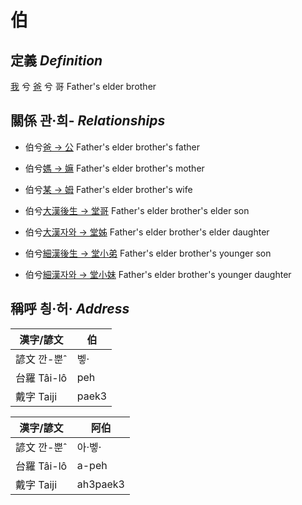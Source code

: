 # 伯
## 定義 _Definition_
[我](member1.md) 兮 [爸](member2.md) 兮 哥
Father's elder brother

## 關係 관·희- _Relationships_

- 伯兮[爸 → 公](member8.md) Father's elder brother's father

- 伯兮[媽 → 嫲](member9.md) Father's elder brother's mother

- 伯兮[某 → 姆](member33.md) Father's elder brother's wife

- 伯兮[大漢後生 → 堂哥](member35.md) Father's elder brother's elder son

- 伯兮[大漢자와 → 堂姊](member36.md) Father's elder brother's elder daughter

- 伯兮[細漢後生 → 堂小弟](member37.md) Father's elder brother's younger son

- 伯兮[細漢자와 → 堂小妹](member38.md) Father's elder brother's younger daughter



## 稱呼 칑·허· _Address_

漢字/諺文 | 伯
--- | ---
諺文 깐-뿐ˆ | 벻·
台羅 Tâi-lô | peh
戴字 Taiji | paek3


漢字/諺文 | 阿伯
--- | ---
諺文 깐-뿐ˆ | 아·벻·
台羅 Tâi-lô | a-peh
戴字 Taiji | ah3paek3



